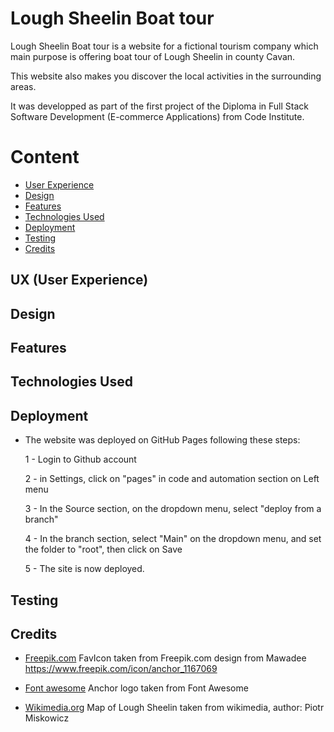 # Lough Sheelin Boat tour

Lough Sheelin Boat tour is a website for a fictional tourism company which main purpose is offering boat tour of Lough Sheelin in county Cavan.

This website also makes you discover the local activities in the surrounding areas.

It was developped as part of the first project of the Diploma in Full Stack Software Development (E-commerce Applications) from Code Institute.

# Content

* [User Experience](#ux-user-experience)
* [Design](#design)
* [Features](#features)
* [Technologies Used](#technologies-used)
* [Deployment](#deployment)
* [Testing](#testing)
* [Credits](#credits)

## UX (User Experience)

## Design

## Features

## Technologies Used

## Deployment
  * The website was deployed on GitHub Pages following these steps:
    
    1 - Login to Github account

    2 - in Settings, click on "pages" in code and automation section on Left menu

    3 - In the Source section, on the dropdown menu, select "deploy from a branch"

    4 - In the branch section, select "Main" on the dropdown menu, and set the folder to "root", then click on Save

    5 - The site is now deployed.

## Testing

## Credits
  * [Freepik.com](https://www.freepik.com) FavIcon taken from Freepik.com design from Mawadee https://www.freepik.com/icon/anchor_1167069

  * [Font awesome](https://fontawesome.com/) Anchor logo taken from Font Awesome

  * [Wikimedia.org](https://commons.wikimedia.org/wiki/File:Lough_Sheelin_map.JPG) Map of Lough Sheelin taken from wikimedia, author: Piotr Miskowicz